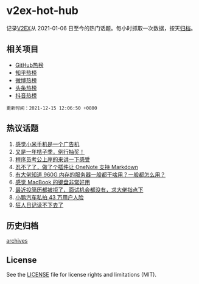 # v2ex-hot-hub

 记录[V2EX](https://www.v2ex.com/)从 2021-01-06 日至今的热门话题。每小时抓取一次数据，按天[归档](archives)。
 
 ## 相关项目

- [GitHub热榜](https://github.com/snaildev/github-hot-hub)
- [知乎热榜](https://github.com/snaildev/zhihu-hot-hub)
- [微博热榜](https://github.com/snaildev/weibo-hot-hub)
- [头条热榜](https://github.com/snaildev/toutiao-hot-hub)
- [抖音热榜](https://github.com/snaildev/douyin-hot-hub)


 `更新时间：2021-12-15 12:06:50 +0800`

## 热议话题

1. [感觉小米手机是一个广告机](https://www.v2ex.com/t/822136)
1. [又是一年桔子季，例行抽奖！](https://www.v2ex.com/t/822298)
1. [程序员考公上岸的来讲一下感受](https://www.v2ex.com/t/822220)
1. [忍不了了，做了个插件让 OneNote 支持 Markdown](https://www.v2ex.com/t/822262)
1. [有大佬知道 960G 内存的服务器一般都干啥用？一般都怎么用？](https://www.v2ex.com/t/822225)
1. [感觉 MacBook 的键盘非常好用](https://www.v2ex.com/t/822093)
1. [最近投简历都被拒了，面试机会都没有，求大佬指点下](https://www.v2ex.com/t/822127)
1. [小鹏汽车私拍 43 万用户人脸](https://www.v2ex.com/t/822279)
1. [狂人日记读不下去了](https://www.v2ex.com/t/822259)

## 历史归档

[archives](archives)

## License

See the [LICENSE](LICENSE) file for license rights and limitations (MIT).
